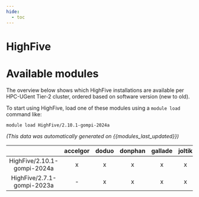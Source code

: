 ```yaml
---
hide:
  - toc
---
```


HighFive
========

# Available modules


The overview below shows which HighFive installations are available per HPC-UGent Tier-2 cluster, ordered based on software version (new to old).

To start using HighFive, load one of these modules using a `module load` command like:

```shell
module load HighFive/2.10.1-gompi-2024a
```

*(This data was automatically generated on {{modules_last_updated}})*

| |accelgor|doduo|donphan|gallade|joltik|litleo|shinx|
| :---: | :---: | :---: | :---: | :---: | :---: | :---: | :---: |
|HighFive/2.10.1-gompi-2024a|x|x|x|x|x|x|x|
|HighFive/2.7.1-gompi-2023a|-|x|x|x|x|x|x|
